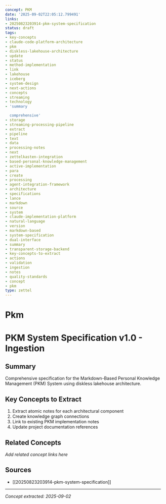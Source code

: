 ```yaml
---
concept: PKM
date: '2025-09-02T22:05:12.799491'
links:
- 20250823203914-pkm-system-specification
status: draft
tags:
- key-concepts
- claude-code-platform-architecture
- pkm
- diskless-lakehouse-architecture
- update
- status
- method-implementation
- link
- lakehouse
- iceberg
- system-design
- next-actions
- concepts
- streaming
- technology
- 'summary

  comprehensive'
- storage
- streaming-processing-pipeline
- extract
- pipeline
- text
- data
- processing-notes
- next
- zettelkasten-integration
- based-personal-knowledge-management
- active-implementation
- para
- create
- processing
- agent-integration-framework
- architecture
- specifications
- lance
- markdown
- source
- system
- claude-implementation-platform
- natural-language
- version
- markdown-based
- system-specification
- dual-interface
- summary
- transparent-storage-backend
- key-concepts-to-extract
- actions
- validation
- ingestion
- notes
- quality-standards
- concept
- pkm
type: zettel
---
```


# Pkm

# PKM System Specification v1.0 - Ingestion

## Summary
Comprehensive specification for the Markdown-Based Personal Knowledge Management (PKM) System using diskless lakehouse architecture.
## Key Concepts to Extract
1. Extract atomic notes for each architectural component
2. Create knowledge graph connections
3. Link to existing PKM implementation notes
4. Update project documentation references

## Related Concepts

*Add related concept links here*

## Sources

- [[20250823203914-pkm-system-specification]]

---
*Concept extracted: 2025-09-02*
